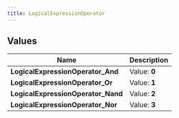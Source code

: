 ```yaml
---
title: LogicalExpressionOperator
---
```


## Values
| Name | Description |
| ---- | ----------- |
| **LogicalExpressionOperator_And** | Value: **0** |
| **LogicalExpressionOperator_Or** | Value: **1** |
| **LogicalExpressionOperator_Nand** | Value: **2** |
| **LogicalExpressionOperator_Nor** | Value: **3** |

